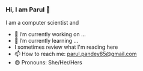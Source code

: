 ### Hi, I am Parul 👋


I am a computer scientist and 

- 🔭 I’m currently working on ...
- 🌱 I’m currently learning ...
- I sometimes review what I'm reading here
- 📫 How to reach me: parul.pandey85@gmail.com
- 😄 Pronouns: She/Her/Hers


